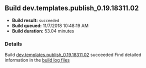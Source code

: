 ## Build dev.templates.publish_0.19.18311.02
- **Build result:** `succeeded`
- **Build queued:** 11/7/2018 10:48:19 AM
- **Build duration:** 53.04 minutes
### Details
Build [dev.templates.publish_0.19.18311.02](https://winappstudio.visualstudio.com/web/build.aspx?pcguid=a4ef43be-68ce-4195-a619-079b4d9834c2&builduri=vstfs%3a%2f%2f%2fBuild%2fBuild%2f26539) succeeded
Find detailed information in the [build log files](https://uwpctdiags.blob.core.windows.net/buildlogs/dev.templates.publish_0.19.18311.02_logs.zip)
